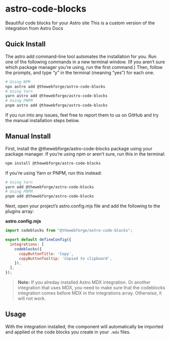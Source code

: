 # astro-code-blocks

Beautiful code blocks for your Astro site
This is a custom version of the integration from Astro Docs

## Quick Install

The astro add command-line tool automates the installation for you. Run one of the following commands in a new terminal window. (If you aren’t sure which package manager you’re using, run the first command.) Then, follow the prompts, and type “y” in the terminal (meaning “yes”) for each one.

```sh
# Using NPM
npx astro add @thewebforge/astro-code-blocks
# Using Yarn
yarn astro add @thewebforge/astro-code-blocks
# Using PNPM
pnpm astro add @thewebforge/astro-code-blocks
```

If you run into any issues, feel free to report them to us on GitHub and try the manual installation steps below.

## Manual Install

First, install the @thewebforge/astro-code-blocks package using your package manager. If you’re using npm or aren’t sure, run this in the terminal:

```sh
npm install @thewebforge/astro-code-blocks
```

If you’re using Yarn or PNPM, run this instead:

```sh
# Using Yarn
yarn add @thewebforge/astro-code-blocks
# Using PNPM
pnpm add @thewebforge/astro-code-blocks
```

Next, open your project’s astro.config.mjs file and add the following to the plugins array:

**astro.config.mjs**

```js
import codeblocks from "@thewebforge/astro-code-blocks";

export default defineConfig({
  integrations: [
    codeblocks({
      copyButtonTitle: 'Copy',
      copyButtonTooltip: 'Copied to clipboard',
    }),
  ],
});
```
> **Note:** If you alreday installed Astro MDX integration. Or another integration that uses MDX, you need to make sure that the codeblocks integration comes before MDX in the integrations array. Otherwise, it will not work.

 ## Usage

 With the integration installed, the <CodeBlock> component will automatically be imported and applied ot the code blocks you create in your `.mdx` files.
